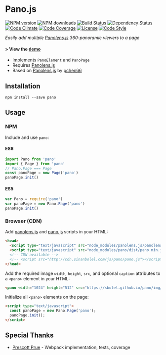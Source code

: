 # Pano.js

[![NPM version][npm-image]][npm-url]
[![NPM downloads][npm-downloads-image]][npm-url]
[![Build Status][travis-image]][travis-url]
[![Dependency Status][daviddm-image]][daviddm-url]
[![Code Climate][climate-image]][climate-url]
[![Code Coverage][coverage-image]][coverage-url]
[![License][license-image]][license-url]
[![Code Style][code-style-image]][code-style-url]

[jquery]: https://github.com/jquery/jquery
[three]: https://github.com/mrdoob/three.js
[panolens]: https://github.com/sbolel/panolens.js
[pano]: https://github.com/sbolel/pano

_Easily add multiple [Panolens.js][panolens] 360-panoramic viewers to a page_

#### > View the [demo](http://sbolel.github.io/pano/)

* Implements `PanoElement` and `PanoPage`
* Requires [Panolens.js][panolens]
* Based on [Panolens.js](https://github.com/sbolel/panolens.js) by [pchen66](https://github.io/pchen66)

## Installation

    npm install --save pano

## Usage

### NPM

Include and use `pano`:

#### ES6
  ```javascript
  import Pano from 'pano'
  import { Page } from 'pano'
  // Pano.Page === Page
  const panoPage = new Page('pano')
  panoPage.init()
  ```

#### ES5
  ```javascript
  var Pano = require('pano')
  var panoPage = new Pano.Page('pano')
  panoPage.init()
  ```

### Browser (CDN)

Add [panolens.js][panolens] and [pano.js][pano] scripts in your HTML:

```html
<head>
  <script type="text/javascript" src="node_modules/panolens.js/panolens.min.js"></script>
  <script type="text/javascript" src="node_modules/pano/dist/pano.min.js"></script>
  <!-- CDN available -->
  <!-- <script src="http://cdn.sinanbolel.com/js/pano/pano.js"></script> -->
</head>
```

Add the required image `width`, `height`, `src`, and optional `caption` attributes to a `<pano>` element in your HTML:

```html
<pano width="1024" height="512" src="https://sbolel.github.io/pano/img/588ca1b0bf_o.jpg" caption="Equirectangular Panorama"/></pano>
```

Initialize all `<pano>` elements on the page:

```html
<script type="text/javascript">
  const panoPage = new Pano.Page('pano');
  panoPage.init();
</script>
```

## Special Thanks

* [Prescott Prue](http://github.com/prescottprue) - Webpack implementation, tests, coverage

[npm-image]: https://img.shields.io/npm/v/pano.svg?style=flat-square
[npm-url]: https://npmjs.org/package/pano
[npm-downloads-image]: https://img.shields.io/npm/dm/pano.svg?style=flat-square
[travis-image]: https://img.shields.io/travis/sbolel/pano/master.svg?style=flat-square
[travis-url]: https://travis-ci.org/sbolel/pano
[daviddm-image]: https://img.shields.io/david/sbolel/pano.svg?style=flat-square
[daviddm-url]: https://david-dm.org/sbolel/pano
[climate-image]: https://img.shields.io/codeclimate/github/sbolel/pano.svg?style=flat-square
[climate-url]: https://img.shields.io/codeclimate/github/sbolel/pano.svg?style=flat-square
[coverage-image]: https://img.shields.io/codeclimate/coverage/github/sbolel/pano.svg?style=flat-square
[coverage-url]: https://img.shields.io/codeclimate/coverage/github/sbolel/pano.svg?style=flat-square
[license-image]: https://img.shields.io/npm/l/pano.svg?style=flat-square
[license-url]: https://github.com/sbolel/pano/blob/master/LICENSE
[code-style-image]: https://img.shields.io/badge/code%20style-standard-brightgreen.svg?style=flat-square
[code-style-url]: http://standardjs.com/
